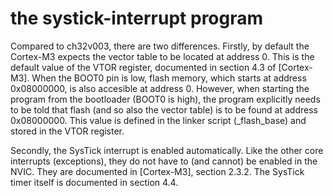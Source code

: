 # the systick-interrupt program

Compared to ch32v003, there are two differences. Firstly, by default the Cortex-M3 expects the vector table to be located at address 0. This is the default value of the VTOR register, documented
in section 4.3 of [Cortex-M3]. When the BOOT0 pin is low, flash memory, which starts at address 0x08000000, is also accesible at address 0. However, when starting the program from the bootloader
(BOOT0 is high), the program explicitly needs to be told that flash (and so also the vector table) is to be found at address 0x08000000. This value is defined in the linker script (\_flash\_base)
and stored in the VTOR register.

Secondly, the SysTick interrupt is enabled automatically. Like the other core interrupts (exceptions), they do not have to (and cannot) be enabled in the NVIC. They are documented in [Cortex-M3],
section 2.3.2. The SysTick timer itself is documented in section 4.4.
